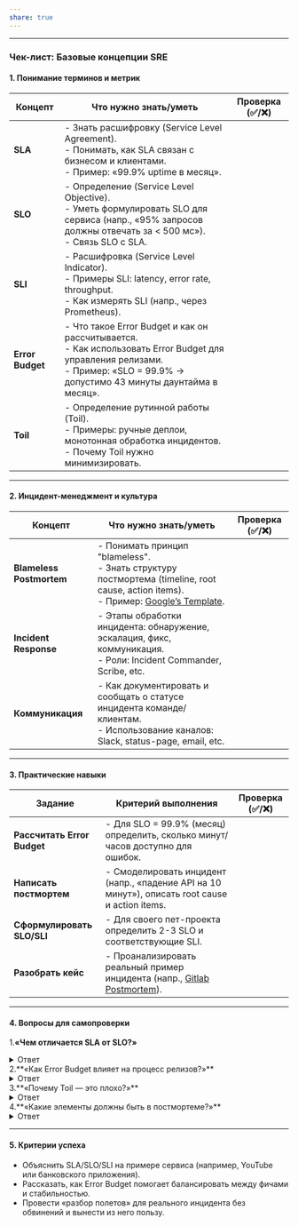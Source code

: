```yaml
---
share: true
---
```

  
---  
### **Чек-лист: Базовые концепции SRE**  
#### **1. Понимание терминов и метрик**  
| Концепт          | Что нужно знать/уметь                                                                                                                                                             | Проверка (✅/❌) |  
| ---------------- | --------------------------------------------------------------------------------------------------------------------------------------------------------------------------------- | -------------- |  
| **SLA**          | - Знать расшифровку (Service Level Agreement).<br>- Понимать, как SLA связан с бизнесом и клиентами.<br>- Пример: «99.9% uptime в месяц».                                         |                |  
| **SLO**          | - Определение (Service Level Objective).<br>- Уметь формулировать SLO для сервиса (напр., «95% запросов должны отвечать за < 500 мс»).<br>- Связь SLO с SLA.                      |                |  
| **SLI**          | - Расшифровка (Service Level Indicator).<br>- Примеры SLI: latency, error rate, throughput.<br>- Как измерять SLI (напр., через Prometheus).                                      |                |  
| **Error Budget** | - Что такое Error Budget и как он рассчитывается.<br>- Как использовать Error Budget для управления релизами.<br>- Пример: «SLO = 99.9% → допустимо 43 минуты даунтайма в месяц». |                |  
| **Toil**         | - Определение рутинной работы (Toil).<br>- Примеры: ручные деплои, монотонная обработка инцидентов.<br>- Почему Toil нужно минимизировать.                                        |                |  
  
---  
#### **2. Инцидент-менеджмент и культура**  
| Концепт                  | Что нужно знать/уметь                                                                                                                                                             | Проверка (✅/❌) |  
| ------------------------ | --------------------------------------------------------------------------------------------------------------------------------------------------------------------------------- | -------------- |  
| **Blameless Postmortem** | - Понимать принцип "blameless".<br>- Знать структуру постмортема (timeline, root cause, action items).<br>- Пример: [Google’s Template](https://sre.google/workbook/postmortem/). |                |  
| **Incident Response**    | - Этапы обработки инцидента: обнаружение, эскалация, фикс, коммуникация.<br>- Роли: Incident Commander, Scribe, etc.                                                              |                |  
| **Коммуникация**         | - Как документировать и сообщать о статусе инцидента команде/клиентам.<br>- Использование каналов: Slack, status-page, email, etc.                                                |                |  
  
---  
#### **3. Практические навыки**  
| Задание                     | Критерий выполнения                                                                                                                                    | Проверка (✅/❌) |  
| --------------------------- | ------------------------------------------------------------------------------------------------------------------------------------------------------ | -------------- |  
| **Рассчитать Error Budget** | - Для SLO = 99.9% (месяц) определить, сколько минут/часов доступно для ошибок.                                                                         |                |  
| **Написать постмортем**     | - Смоделировать инцидент (напр., «падение API на 10 минут»), описать root cause и action items.                                                        |                |  
| **Сформулировать SLO/SLI**  | - Для своего пет-проекта определить 2-3 SLO и соответствующие SLI.                                                                                     |                |  
| **Разобрать кейс**          | - Проанализировать реальный пример инцидента (напр., [Gitlab Postmortem](https://about.gitlab.com/handbook/engineering/infrastructure/post-mortems/)). |                |  
  
---  
#### **4. Вопросы для самопроверки**  
1.**«Чем отличается SLA от SLO?»**    
<details>  
 <summary>Ответ</summary>  
SLA — договор с клиентом, SLO — внутренняя цель.    
</details>  
2.**«Как Error Budget влияет на процесс релизов?»**  
<details>  
<summary>Ответ</summary>  
Если бюджет исчерпан, релизы приостанавливаются до восстановления надежности.    
</details>  
3.**«Почему Toil — это плохо?»**  
<details>  
<summary>Ответ</summary>  
Он отвлекает команду от инженерных задач, увеличивает риск ошибок.    
</details>  
4.**«Какие элементы должны быть в постмортеме?»**    
<details>  
<summary>Ответ</summary>  
Timeline, root cause, impact, action items, ответственные.  
</details>    
  
---  
#### **5. Критерии успеха**  
- Объяснить SLA/SLO/SLI на примере сервиса (например, YouTube или банковского приложения).    
- Рассказать, как Error Budget помогает балансировать между фичами и стабильностью.    
- Провести «разбор полетов» для реального инцидента без обвинений и вынести из него пользу.    
